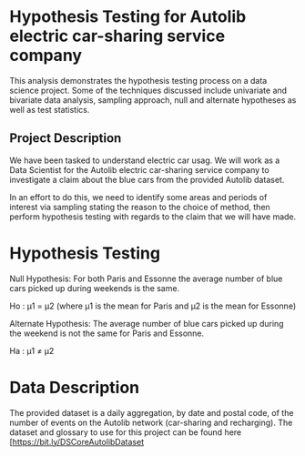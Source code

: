 Hypothesis Testing for Autolib electric car-sharing service company
=======
This analysis demonstrates the hypothesis testing process on a data science project.
Some of the techniques discussed include univariate and bivariate data analysis, sampling approach, null and alternate hypotheses as well as test statistics.

Project Description
-----------
We have been tasked to understand electric car usag. We will work as a Data Scientist for the Autolib electric car-sharing service company to investigate a claim about the blue cars from the provided Autolib dataset.

In an effort to do this, we need to identify some areas and periods of interest via sampling stating the reason to the choice of method, then perform hypothesis testing with regards to the claim that we will have made.

# Hypothesis Testing #
Null Hypothesis: For both Paris and Essonne the average number of blue cars picked up during weekends is the same.

Ho : μ1 = μ2 (where μ1 is the mean for Paris and μ2 is the mean for Essonne)

Alternate Hypothesis: The average number of blue cars picked up during the weekend is not the same for Paris and Essonne.

Ha : μ1 ≠ μ2

# Data Description #
The provided dataset is a daily aggregation, by date and postal code, of the number of events on the Autolib network (car-sharing and recharging). The dataset and glossary to use for this project can be found here [https://bit.ly/DSCoreAutolibDataset

